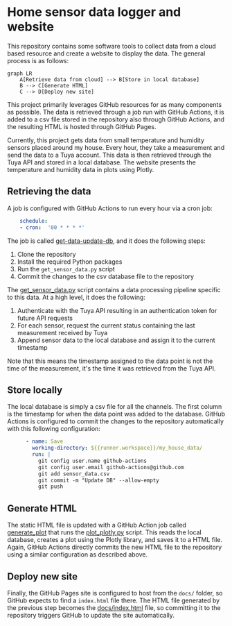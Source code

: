 
# Home sensor data logger and website

This repository contains some software tools to collect data from a cloud based
resource and create a website to display the data.
The general process is as follows:

```mermaid
graph LR
    A[Retrieve data from cloud] --> B[Store in local database]
    B --> C[Generate HTML]
    C --> D[Deploy new site]
```

This project primarily leverages GitHub resources for as many components
as possible.
The data is retrieved through a job run with GitHub Actions, it is added to
a csv file stored in the repository also through GitHub Actions, and the resulting
HTML is hosted through GitHub Pages.

Currently, this project gets data from small temperature and humidity sensors
placed around my house.
Every hour, they take a measurement and send the data to a Tuya account.
This data is then retrieved through the Tuya API and stored in a local database.
The website presents the temperature and humidity data in plots using Plotly.

## Retrieving the data

A job is configured with GitHub Actions to run every hour via a cron job:

```yaml
    schedule:
    - cron:  '00 * * * *'
```

The job is called
[get-data-update-db](https://github.com/rafmudaf/my_house_data/blob/main/.github/workflows/dbupdate.yaml#L12),
and it does the following steps:
1. Clone the repository
2. Install the required Python packages
3. Run the `get_sensor_data.py` script
4. Commit the changes to the csv database file to the repository

The [get_sensor_data.py](https://github.com/rafmudaf/my_house_data/blob/main/get_sensor_data.py) script
contains a data processing pipeline specific to this data.
At a high level, it does the following:
1. Authenticate with the Tuya API resulting in an authentication token for future API requests
2. For each sensor, request the current status containing the last measurement received by Tuya
3. Append sensor data to the local database and assign it to the current timestamp

Note that this means the timestamp assigned to the data point is not the time of the measurement,
it's the time it was retrieved from the Tuya API.

## Store locally

The local database is simply a csv file for all the channels.
The first column is the timestamp for when the data point was added to the database.
GitHub Actions is configured to commit the changes to the repository automatically
with this following configuration:

```yaml
      - name: Save
        working-directory: ${{runner.workspace}}/my_house_data/
        run: |
          git config user.name github-actions
          git config user.email github-actions@github.com
          git add sensor_data.csv
          git commit -m "Update DB" --allow-empty
          git push
```

## Generate HTML

The static HTML file is updated with a GitHub Action job called
[generate_plot](https://github.com/rafmudaf/my_house_data/blob/main/.github/workflows/dbupdate.yaml#L51)
that runs the [plot_plotly.py](https://github.com/rafmudaf/my_house_data/blob/main/plot_plotly.py)
script.
This reads the local database, creates a plot using the Plotly library,
and saves it to a HTML file.
Again, GitHub Actions directly commits the new HTML file to the repository using
a similar configuration as described above.

## Deploy new site

Finally, the GitHub Pages site is configured to host from the `docs/` folder,
so GitHub expects to find a `index.html` file there.
The HTML file generated by the previous step becomes the
[docs/index.html](https://github.com/rafmudaf/my_house_data/blob/main/docs/index.html) file,
so committing it to the repository triggers GitHub to update the site automatically.
